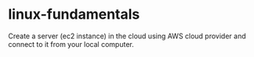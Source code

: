 # linux-fundamentals
Create a server (ec2 instance) in the cloud using AWS cloud provider and connect  to it from your local computer.
